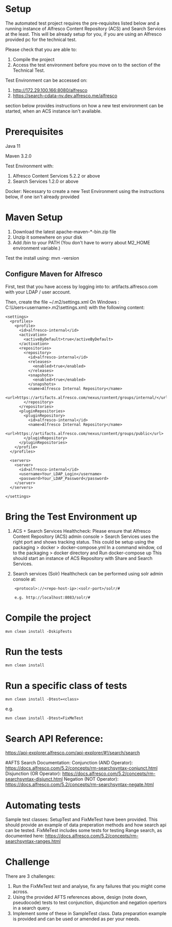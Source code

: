# Setup
The automated test project requires the pre-requisites listed below and a running instance of Alfresco Content Repository (ACS) and Search Services at the least.
This will be already setup for you, if you are using an Alfresco provided pc for the technical test.

Please check that you are able to:
1. Compile the project
2. Access the test environment before you move on to the <Challenge> section of the Technical Test.

Test Environment can be accessed on:
1. http://172.29.100.166:8080/alfresco
2. https://search-cdata-nv.dev.alfresco.me/alfresco

<Bring the Test Environment up> section below provides instructions on how a new test environment can be started, when an ACS instance isn't available.

# Prerequisites
Java 11

Maven 3.2.0

Test Environment with: 
1. Alfresco Content Services 5.2.2 or above 
2. Search Services 1.2.0 or above

Docker: Necessary to create a new Test Environment using the instructions below, if one isn't already provided

# Maven Setup

1. Download the latest apache-maven-*-bin.zip file
2. Unzip it somewhere on your disk
3. Add <InstallDir>/bin to your PATH (You don't have to worry about M2_HOME environment variable.)

Test the install using: mvn -version

## Configure Maven for Alfresco

First, test that you have access by logging into to: artifacts.alfresco.com with your LDAP / user account.

Then, create the file ~/.m2/settings.xml
On Windows : C:\Users\<username>\.m2\settings.xml) with the following content:

```
<settings>
  <profiles>
    <profile>
      <id>alfresco-internal</id>
      <activation>
        <activeByDefault>true</activeByDefault>
      </activation>
      <repositories>
        <repository>
          <id>alfresco-internal</id>
          <releases>
            <enabled>true</enabled>
          </releases>
          <snapshots>
            <enabled>true</enabled>
          </snapshots>
          <name>Alfresco Internal Repository</name>
          <url>https://artifacts.alfresco.com/nexus/content/groups/internal/</url>
        </repository>
      </repositories>
      <pluginRepositories>
        <pluginRepository>
          <id>alfresco-internal</id>
          <name>Alfresco Internal Repository</name>
          <url>https://artifacts.alfresco.com/nexus/content/groups/public</url>
        </pluginRepository>
      </pluginRepositories>
    </profile>
  </profiles>

  <servers>
    <server>
      <id>alfresco-internal</id>
      <username>Your_LDAP_Login</username>
      <password>Your_LDAP_Password</password>
    </server>
  </servers>

</settings>
```

# Bring the Test Environment up

1. ACS + Search Services Healthcheck: Please ensure that Alfresco Content Repository (ACS) admin console > Search Services uses the right port and shows tracking status.
This could be setup using the packaging > docker > docker-compose.yml
In a command window, cd to the packaging > docker directory and Run docker-compose up
This should start an instance of ACS Repository with Share and Search Services.
    
2. Search services (Solr) Healthcheck can be performed using solr admin console at:

```
    <protocol>://<repo-host-ip>:<solr-port>/solr/#

    e.g. http://localhost:8083/solr/#
```

# Compile the project
`mvn clean install -DskipTests`

# Run the tests
`mvn clean install`

# Run a specific class of tests
`mvn clean install -Dtest=<class>`

e.g.

`mvn clean install -Dtest=FixMeTest`

# Search API Reference:
https://api-explorer.alfresco.com/api-explorer/#!/search/search

#AFTS Search Documentation:
Conjunction (AND Operator): https://docs.alfresco.com/5.2/concepts/rm-searchsyntax-conjunct.html
Disjunction (OR Operator): https://docs.alfresco.com/5.2/concepts/rm-searchsyntax-disjunct.html
Negation (NOT Operator): https://docs.alfresco.com/5.2/concepts/rm-searchsyntax-negate.html

# Automating tests
Sample test classes: SetupTest and FixMeTest have been provided.
This should provide an example of data preperation methods and how search api can be tested.
FixMeTest includes some tests for testing Range search, as documented here: https://docs.alfresco.com/5.2/concepts/rm-searchsyntax-ranges.html

# Challenge
There are 3 challenges:
1. Run the FixMeTest test and analyse, fix any failures that you might come across.
2. Using the provided AFTS references above, design (note down, pseudocode) tests to test conjunction, disjunction and negation opertors in a search query. 
3. Implement some of these in SampleTest class. Data preparation example is provided and can be used or amended as per your needs.


